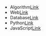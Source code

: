 - Algorithm[Link](https://github.com/knotted-developers/Computer-science/edit/main/Algorithm)
- Web[Link](https://github.com/knotted-developers/Computer-science/edit/main/Web)
- Database[Link](https://github.com/knotted-developers/Computer-science/edit/main/Database)
- Python[Link](https://github.com/knotted-developers/Computer-science/edit/main/Python)
- JavaScript[Link](https://github.com/knotted-developers/Computer-science/edit/main/JavaScript)

